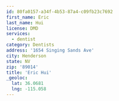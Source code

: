 ```yaml
---
id: 80fa0157-a34f-4b53-87a4-c09fb23c7692
first_name: Eric
last_name: Hui
license: DMD
services:
  - dentist
category: Dentists
address: '1654 Singing Sands Ave'
city: Henderson
state: NV
zip: '89014'
title: 'Eric Hui'
_geoloc:
  lat: 36.0681
  lng: -115.058
---
```

